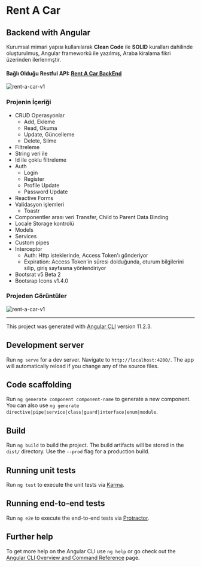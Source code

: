 # Rent A Car

## Backend with Angular

Kurumsal mimari yapısı kullanılarak  **Clean Code** ile **SOLID** kuralları dahilinde oluşturulmuş, Angular frameworkü ile yazılmış, Araba kiralama fikri üzerinden ilerlenmştir.

#### Bağlı Olduğu Restful API: [Rent A Car BackEnd](https://github.com/YusufAkkurt/RentACar "Rent A Car BackEnd")

![rent-a-car-v1](https://user-images.githubusercontent.com/56835547/113221268-5d66e300-928d-11eb-9725-8c3856b18981.gif)

### Projenin İçeriği
- CRUD Operasyonlar
  - Add, Ekleme
  - Read, Okuma
  - Update, Güncelleme
  - Delete, Silme
- Filtreleme
 - String veri ile
 - Id ile çoklu filtreleme
- Auth
  - Login
  - Register
  - Profile Update
  - Password Update
- Reactive Forms
- Validasyon işlemleri
  - Toastr
- Componentler arası veri Transfer, Child to Parent Data Binding
- Locale Storage kontrolü
- Models
- Services
- Custom pipes
- Interceptor
  - Auth: Http isteklerinde, Access Token'ı gönderiyor
  - Expiration: Access Token'in süresi dolduğunda, oturum bilgilerini silip, giriş sayfasına yönlendiriyor
- Bootsrat v5 Beta 2
- Bootsrap Icons v1.4.0

### Projeden Görüntüler
![rent-a-car-v1](https://user-images.githubusercontent.com/56835547/113221045-f812f200-928c-11eb-913a-ee1deaac98f8.gif)

------------

This project was generated with [Angular CLI](https://github.com/angular/angular-cli) version 11.2.3.

## Development server

Run `ng serve` for a dev server. Navigate to `http://localhost:4200/`. The app will automatically reload if you change any of the source files.

## Code scaffolding

Run `ng generate component component-name` to generate a new component. You can also use `ng generate directive|pipe|service|class|guard|interface|enum|module`.

## Build

Run `ng build` to build the project. The build artifacts will be stored in the `dist/` directory. Use the `--prod` flag for a production build.

## Running unit tests

Run `ng test` to execute the unit tests via [Karma](https://karma-runner.github.io).

## Running end-to-end tests

Run `ng e2e` to execute the end-to-end tests via [Protractor](http://www.protractortest.org/).

## Further help

To get more help on the Angular CLI use `ng help` or go check out the [Angular CLI Overview and Command Reference](https://angular.io/cli) page.

